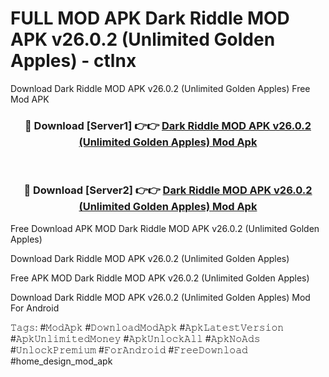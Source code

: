 # FULL MOD APK Dark Riddle MOD APK v26.0.2 (Unlimited Golden Apples) - ctlnx
Download Dark Riddle MOD APK v26.0.2 (Unlimited Golden Apples) Free Mod APK

<div align="center">
<h3>🔴 Download [Server1] 👉👉 <a href="https://apk-comot.site?title=Dark_Riddle_MOD_APK_v26.0.2_(Unlimited_Golden_Apples)">Dark Riddle MOD APK v26.0.2 (Unlimited Golden Apples) Mod Apk</a></h3><br>

<h3>🔴 Download [Server2] 👉👉 <a href="https://apk-comot.site?title=Dark_Riddle_MOD_APK_v26.0.2_(Unlimited_Golden_Apples)">Dark Riddle MOD APK v26.0.2 (Unlimited Golden Apples) Mod Apk</a></h3>
</div>


Free Download APK MOD Dark Riddle MOD APK v26.0.2 (Unlimited Golden Apples)

Download Dark Riddle MOD APK v26.0.2 (Unlimited Golden Apples) 

Free APK MOD Dark Riddle MOD APK v26.0.2 (Unlimited Golden Apples) 

Download Dark Riddle MOD APK v26.0.2 (Unlimited Golden Apples) Mod For Android

𝚃𝚊𝚐𝚜: #𝙼𝚘𝚍𝙰𝚙𝚔 #𝙳𝚘𝚠𝚗𝚕𝚘𝚊𝚍𝙼𝚘𝚍𝙰𝚙𝚔 #𝙰𝚙𝚔𝙻𝚊𝚝𝚎𝚜𝚝𝚅𝚎𝚛𝚜𝚒𝚘𝚗 #𝙰𝚙𝚔𝚄𝚗𝚕𝚒𝚖𝚒𝚝𝚎𝚍𝙼𝚘𝚗𝚎𝚢 #𝙰𝚙𝚔𝚄𝚗𝚕𝚘𝚌𝚔𝙰𝚕𝚕 #𝙰𝚙𝚔𝙽𝚘𝙰𝚍𝚜 #𝚄𝚗𝚕𝚘𝚌𝚔𝙿𝚛𝚎𝚖𝚒𝚞𝚖 #𝙵𝚘𝚛𝙰𝚗𝚍𝚛𝚘𝚒𝚍 #𝙵𝚛𝚎𝚎𝙳𝚘𝚠𝚗𝚕𝚘𝚊𝚍 #home_design_mod_apk